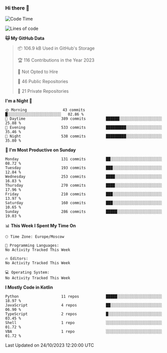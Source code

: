 ### Hi there 👋

<!--
**semwai/semwai** is a ✨ _special_ ✨ repository because its `README.md` (this file) appears on your GitHub profile.

Here are some ideas to get you started:

- 🔭 I’m currently working on ...
- 🌱 I’m currently learning ...
- 👯 I’m looking to collaborate on ...
- 🤔 I’m looking for help with ...
- 💬 Ask me about ...
- 📫 How to reach me: ...
- 😄 Pronouns: ...
- ⚡ Fun fact: ...
-->


<!--START_SECTION:waka-->
![Code Time](http://img.shields.io/badge/Code%20Time-0%20secs-blue)

![Lines of code](https://img.shields.io/badge/From%20Hello%20World%20I%27ve%20Written-1.4%20million%20lines%20of%20code-blue)

**🐱 My GitHub Data** 

> 📦 106.9 kB Used in GitHub's Storage 
 > 
> 🏆 116 Contributions in the Year 2023
 > 
> 🚫 Not Opted to Hire
 > 
> 📜 46 Public Repositories 
 > 
> 🔑 21 Private Repositories 
 > 
**I'm a Night 🦉** 

```text
🌞 Morning                43 commits          █░░░░░░░░░░░░░░░░░░░░░░░░   02.86 % 
🌆 Daytime                389 commits         ██████░░░░░░░░░░░░░░░░░░░   25.88 % 
🌃 Evening                533 commits         █████████░░░░░░░░░░░░░░░░   35.46 % 
🌙 Night                  538 commits         █████████░░░░░░░░░░░░░░░░   35.80 % 
```
📅 **I'm Most Productive on Sunday** 

```text
Monday                   131 commits         ██░░░░░░░░░░░░░░░░░░░░░░░   08.72 % 
Tuesday                  193 commits         ███░░░░░░░░░░░░░░░░░░░░░░   12.84 % 
Wednesday                253 commits         ████░░░░░░░░░░░░░░░░░░░░░   16.83 % 
Thursday                 270 commits         ████░░░░░░░░░░░░░░░░░░░░░   17.96 % 
Friday                   210 commits         ███░░░░░░░░░░░░░░░░░░░░░░   13.97 % 
Saturday                 160 commits         ███░░░░░░░░░░░░░░░░░░░░░░   10.65 % 
Sunday                   286 commits         █████░░░░░░░░░░░░░░░░░░░░   19.03 % 
```


📊 **This Week I Spent My Time On** 

```text
🕑︎ Time Zone: Europe/Moscow

💬 Programming Languages: 
No Activity Tracked This Week

🔥 Editors: 
No Activity Tracked This Week

💻 Operating System: 
No Activity Tracked This Week
```

**I Mostly Code in Kotlin** 

```text
Python                   11 repos            █████░░░░░░░░░░░░░░░░░░░░   18.97 % 
JavaScript               4 repos             ██░░░░░░░░░░░░░░░░░░░░░░░   06.90 % 
TypeScript               2 repos             █░░░░░░░░░░░░░░░░░░░░░░░░   03.45 % 
Shell                    1 repo              ░░░░░░░░░░░░░░░░░░░░░░░░░   01.72 % 
VBA                      1 repo              ░░░░░░░░░░░░░░░░░░░░░░░░░   01.72 % 
```




 Last Updated on 24/10/2023 12:20:00 UTC
<!--END_SECTION:waka-->
